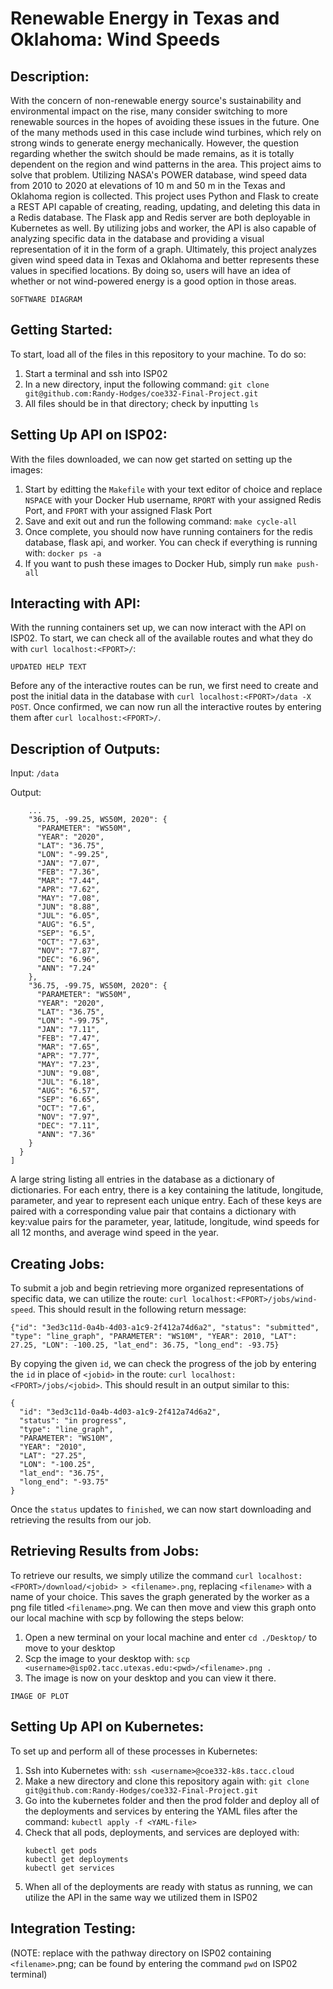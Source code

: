 # Renewable Energy in Texas and Oklahoma: Wind Speeds

## Description:
With the concern of non-renewable energy source's sustainability and environmental impact on the rise, many consider switching to more renewable sources in the hopes of avoiding these issues in the future. One of the many methods used in this case include wind turbines, which rely on strong winds to generate energy mechanically. However, the question regarding whether the switch should be made remains, as it is totally dependent on the region and wind patterns in the area. This project aims to solve that problem. Utilizing NASA's POWER database, wind speed data from 2010 to 2020 at elevations of 10 m and 50 m in the Texas and Oklahoma region is collected. This project uses Python and Flask to create a REST API capable of creating, reading, updating, and deleting this data in a Redis database. The Flask app and Redis server are both deployable in Kubernetes as well. By utilizing jobs and worker, the API is also capable of analyzing specific data in the database and providing a visual representation of it in the form of a graph. Ultimately, this project analyzes given wind speed data in Texas and Oklahoma and better represents these values in specified locations. By doing so, users will have an idea of whether or not wind-powered energy is a good option in those areas.

```
SOFTWARE DIAGRAM
```

## Getting Started:
To start, load all of the files in this repository to your machine. To do so:
1. Start a terminal and ssh into ISP02
2. In a new directory, input the following command: `git clone git@github.com:Randy-Hodges/coe332-Final-Project.git`
3. All files should be in that directory; check by inputting `ls`

## Setting Up API on ISP02:
With the files downloaded, we can now get started on setting up the images:
1. Start by editting the `Makefile` with your text editor of choice and replace `NSPACE` with your Docker Hub username, `RPORT` with your assigned Redis Port, and `FPORT` with your assigned Flask Port
2. Save and exit out and run the following command: `make cycle-all`
3. Once complete, you should now have running containers for the redis database, flask api, and worker. You can check if everything is running with: `docker ps -a`
4. If you want to push these images to Docker Hub, simply run `make push-all`

## Interacting with API:
With the running containers set up, we can now interact with the API on ISP02. To start, we can check all of the available routes and what they do with `curl localhost:<FPORT>/`:
```
UPDATED HELP TEXT
```
Before any of the interactive routes can be run, we first need to create and post the initial data in the database with `curl localhost:<FPORT>/data -X POST`. Once confirmed, we can now run all the interactive routes by entering them after `curl localhost:<FPORT>/`.

## Description of Outputs:
Input: `/data`

Output:
```
    ...
    "36.75, -99.25, WS50M, 2020": {
      "PARAMETER": "WS50M",
      "YEAR": "2020",
      "LAT": "36.75",
      "LON": "-99.25",
      "JAN": "7.07",
      "FEB": "7.36",
      "MAR": "7.44",
      "APR": "7.62",
      "MAY": "7.08",
      "JUN": "8.88",
      "JUL": "6.05",
      "AUG": "6.5",
      "SEP": "6.5",
      "OCT": "7.63",
      "NOV": "7.87",
      "DEC": "6.96",
      "ANN": "7.24"
    },
    "36.75, -99.75, WS50M, 2020": {
      "PARAMETER": "WS50M",
      "YEAR": "2020",
      "LAT": "36.75",
      "LON": "-99.75",
      "JAN": "7.11",
      "FEB": "7.47",
      "MAR": "7.65",
      "APR": "7.77",
      "MAY": "7.23",
      "JUN": "9.08",
      "JUL": "6.18",
      "AUG": "6.57",
      "SEP": "6.65",
      "OCT": "7.6",
      "NOV": "7.97",
      "DEC": "7.11",
      "ANN": "7.36"
    }
  }
]
```
A large string listing all entries in the database as a dictionary of dictionaries. 
For each entry, there is a key containing the latitude, longitude, parameter, and year to represent each unique entry. Each of these keys are paired with a corresponding value pair that contains a dictionary with key:value pairs for the parameter, year, latitude, longitude, wind speeds for all 12 months, and average wind speed in the year.

## Creating Jobs:
To submit a job and begin retrieving more organized representations of specific data, we can utilize the route: `curl localhost:<FPORT>/jobs/wind-speed`. This should result in the following return message:
```
{"id": "3ed3c11d-0a4b-4d03-a1c9-2f412a74d6a2", "status": "submitted", "type": "line_graph", "PARAMETER": "WS10M", "YEAR": 2010, "LAT": 27.25, "LON": -100.25, "lat_end": 36.75, "long_end": -93.75}
```

By copying the given `id`, we can check the progress of the job by entering the `id` in place of `<jobid>` in the route: `curl localhost:<FPORT>/jobs/<jobid>`. This should result in an output similar to this:
```
{
  "id": "3ed3c11d-0a4b-4d03-a1c9-2f412a74d6a2",
  "status": "in progress",
  "type": "line_graph",
  "PARAMETER": "WS10M",
  "YEAR": "2010",
  "LAT": "27.25",
  "LON": "-100.25",
  "lat_end": "36.75",
  "long_end": "-93.75"
}
```

Once the `status` updates to `finished`, we can now start downloading and retrieving the results from our job.
## Retrieving Results from Jobs:
To retrieve our results, we simply utilize the command `curl localhost:<FPORT>/download/<jobid> > <filename>.png`, replacing `<filename>` with a name of your choice. This saves the graph generated by the worker as a png file titled `<filename>`.png. We can then move and view this graph onto our local machine with scp by following the steps below:
1. Open a new terminal on your local machine and enter `cd ./Desktop/` to move to your desktop
2. Scp the image to your desktop with: `scp <username>@isp02.tacc.utexas.edu:<pwd>/<filename>.png .` 
3. The image is now on your desktop and you can view it there.

```
IMAGE OF PLOT
```
    
## Setting Up API on Kubernetes:
To set up and perform all of these processes in Kubernetes:
1. Ssh into Kubernetes with: `ssh <username>@coe332-k8s.tacc.cloud`
2. Make a new directory and clone this repository again with: `git clone git@github.com:Randy-Hodges/coe332-Final-Project.git`
3. Go into the kubernetes folder and then the prod folder and deploy all of the deployments and services by entering the YAML files after the command: `kubectl apply -f <YAML-file>`
4. Check that all pods, deployments, and services are deployed with:
    ```
    kubectl get pods
    kubectl get deployments
    kubectl get services
    ```
5. When all of the deployments are ready with status as running, we can utilize the API in the same way we utilized them in ISP02
## Integration Testing:
(NOTE: replace <pwd> with the pathway directory on ISP02 containing `<filename>`.png; can be found by entering the command `pwd` on ISP02 terminal)
